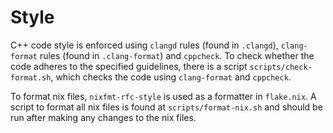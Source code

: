 # Style

C++ code style is enforced using `clangd` rules (found in `.clangd`), `clang-format` rules (found in `.clang-format`) and `cppcheck`.
To check whether the code adheres to the specified guidelines, there is a script `scripts/check-format.sh`, which checks the code using `clang-format` and `cppcheck`.

To format nix files, `nixfmt-rfc-style` is used as a formatter in `flake.nix`.
A script to format all nix files is found at `scripts/format-nix.sh` and should be run after making any changes to the nix files.
